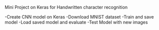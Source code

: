 Mini Project on Keras for Handwritten character recognition

-Create CNN model on Keras
-Download MNIST dataset
-Train and save model
-Load saved model and evaluate
-Test Model with new images
